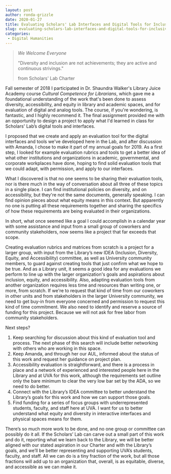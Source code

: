```yaml
---
layout: post
author: ronda-grizzle
date: 2020-01-27
title: Evaluating Scholars' Lab Interfaces and Digital Tools for Inclusivity, Accessibility, and Equity
slug: evaluating-scholars-lab-interfaces-and-digital-tools-for-inclusivity-accessibility-and-equity
categories:
 - Digital Humanities
---
```


> *We Welcome Everyone*
>
> "Diversity and inclusion are not achievements; they are active and continuous strivings."
>
> from Scholars' Lab Charter

Fall semester of 2018 I participated in Dr. Shaundra Walker's Library Juice Academy course *Cultural Competence for Librarians*, which gave me a foundational understanding of the work that's been done to assess diversity, accessibility, and equity in library and academic spaces, and for evaluation of digital and analog tools. The course, if you're wondering, is fantastic, and I highly recommend it. The final assignment provided me with an opportunity to design a project to apply what I'd learned in class for Scholars' Lab’s digital tools and interfaces.

I proposed that we create and apply an evaluation tool for the digital interfaces and tools we've developed here in the Lab, and after discussion with Amanda, I chose to make it part of my annual goals for 2019. As a first step, I looked for example evaluation rubrics and tools to get a better idea of what other institutions and organizations in academic, governmental, and corporate workplaces have done, hoping to find solid evaluation tools that we could adapt, with permission, and apply to our interfaces.

What I discovered is that no one seems to be sharing their evaluation tools, nor is there much in the way of conversation about all three of these topics in a single place. I can find institutional policies on diversity, and on accessibility, but they're not the same documents, generally speaking. I can find opinion pieces about what equity means in this context. But apparently no one is putting all these requirements together and sharing the specifics of how these requirements are being evaluated in their organizations.

In short, what once seemed like a goal I could accomplish in a calendar year with some assistance and input from a small group of coworkers and community stakeholders, now seems like a project that far exceeds that scope.

Creating evaluation rubrics and matrices from scratch is a project for a larger group, with input from the Library’s new IDEA (Inclusion, Diversity, Equity, and Accessibility) committee, as well as University community members, to guard against creating tools that just confirm what we hope to be true. And as a Library unit, it seems a good idea for any evaluations we perform to line up with the larger organization's goals and aspirations about inclusion, equity, and accessibility. Also, adapting evaluation tools from another organization requires less time and resources than writing one, or more, from scratch. If we're to request that kind of time from our coworkers in other units and from stakeholders in the larger University community, we need to get buy-in from everyone concerned and permission to request this kind of time commitment. We also need to identify and reserve a source of funding for this project. Because we will not ask for free labor from community stakeholders.

Next steps?
1. Keep searching for discussion about this kind of evaluation tool and process. The next phase of this search will include better networking with others who are working in this space.
2. Keep Amanda, and through her our AUL, informed about the status of this work and request her guidance on project plan.
3. Accessibility evaluation is straightforward, and there is a process in place and a network of experienced and interested people here in the Library and at UVA for this work, although the requirements set outline only the bare minimum to clear the very low bar set by the ADA, so we need to do better.
4. Connect with the Library’s IDEA committee to better understand the Library’s goals for this work and how we can support those goals.
5. Find funding for a series of focus groups with underrepresented students, faculty, and staff here at UVA. I want for us to better understand what equity and diversity in interactive interfaces and physical spaces means for them.
 
There’s so much more work to be done, and no one group or committee can possibly do it all. If the Scholars’ Lab can carve out a small part of this work and do it, reporting what we learn back to the Library, we will be better aligned with our stated aspiration in our Charter and with the Library’s goals, and we’ll be better representing and supporting UVA’s students, faculty, and staff. All we can do is a tiny fraction of the work, but all those fractions will add up to an organization that, overall, is as equitable, diverse, and accessible as we can make it.



